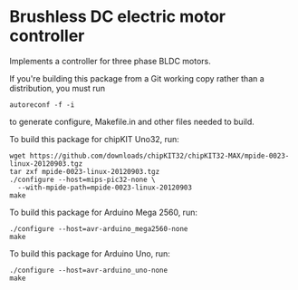 Brushless DC electric motor controller
======================================

Implements a controller for three phase BLDC motors.

If you're building this package from a Git working copy rather than a
distribution, you must run

    autoreconf -f -i

to generate configure, Makefile.in and other files needed to build.

To build this package for chipKIT Uno32, run:

    wget https://github.com/downloads/chipKIT32/chipKIT32-MAX/mpide-0023-linux-20120903.tgz
    tar zxf mpide-0023-linux-20120903.tgz
    ./configure --host=mips-pic32-none \
      --with-mpide-path=mpide-0023-linux-20120903
    make

To build this package for Arduino Mega 2560, run:

    ./configure --host=avr-arduino_mega2560-none
    make

To build this package for Arduino Uno, run:

    ./configure --host=avr-arduino_uno-none
    make
